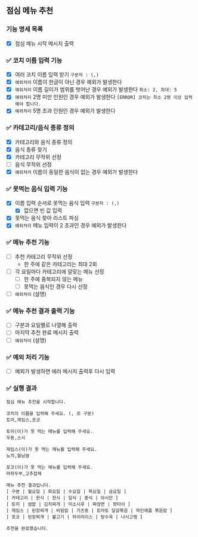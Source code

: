 ## 점심 메뉴 추천

### 기능 명세 목록

- [x] 점심 메뉴 시작 메시지 출력

### ✅ 코치 이름 입력 기능
- [x] 여러 코치 이름 입력 받기 `구분자 : (,)`
- [x] `예외처리` 이름이 한글이 아닌 경우 예외가 발생한다
- [x] `예외처리` 이름 길이가 범위를 벗어난 경우 예외가 발생한다 `최소: 2, 최대: 5`
- [x] `예외처리` 2명 미만 인원인 경우 예외가 발생한다 `[ERROR] 코치는 최소 2명 이상 입력해야 합니다.`
- [x] `예외처리` 5명 초과 인원인 경우 예외가 발생한다

### ✅ 카테고리/음식 종류 정의
- [x] 카테고리와 음식 종류 정의
- [x] 음식 종류 찾기
- [x] 카테고리 무작위 선정
- [ ] 음식 무작위 선정
- [x] `예외처리` 이름이 동일한 음식이 없는 경우 예외가 발생한다

### ✅ 못먹는 음식 입력 기능
- [x] 이름 입력 순서로 못먹는 음식 입력 `구분자 : (,)`
    - [x] 없으면 빈 값 입력
- [x] 못먹는 음식 찾아 리스트 파싱
- [x] `예외처리` 메뉴 입력이 2 초과인 경우 예외가 발생한다

### ✅ 메뉴 추천 기능
- [ ] 추천 카테고리 무작위 선정
    - 한 주에 같은 카테고리는 최대 2회
- [ ] 각 요일마다 카테고리에 알맞는 메뉴 선정
    - [ ] 한 주에 중복되지 않는 메뉴
    - [ ] 못먹는 음식인 경우 다시 선정
- [ ] `예외처리` (설명)

### ✅ 메뉴 추천 결과 출력 기능
- [ ] 구분과 요일별로 나열해 출력
- [ ] 마지막 추천 완료 메시지 출력
- [ ] `예외처리` (설명)

### ✅ 예외 처리 기능
- [ ] 예외가 발생하면 에러 메시지 출력후 다시 입력

### ✅ 실행 결과
```
점심 메뉴 추천을 시작합니다.

코치의 이름을 입력해 주세요. (, 로 구분)
토미,제임스,포코

토미(이)가 못 먹는 메뉴를 입력해 주세요.
우동,스시

제임스(이)가 못 먹는 메뉴를 입력해 주세요.
뇨끼,월남쌈

포코(이)가 못 먹는 메뉴를 입력해 주세요.
마파두부,고추잡채

메뉴 추천 결과입니다.
[ 구분 | 월요일 | 화요일 | 수요일 | 목요일 | 금요일 ]
[ 카테고리 | 한식 | 한식 | 일식 | 중식 | 아시안 ]
[ 토미 | 쌈밥 | 김치찌개 | 미소시루 | 짜장면 | 팟타이 ]
[ 제임스 | 된장찌개 | 비빔밥 | 가츠동 | 토마토 달걀볶음 | 파인애플 볶음밥 ]
[ 포코 | 된장찌개 | 불고기 | 하이라이스 | 탕수육 | 나시고렝 ]

추천을 완료했습니다.
```